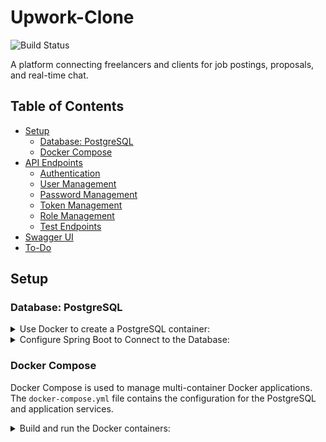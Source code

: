 # Upwork-Clone

![Build Status](https://github.com/AhmedMohamedAbdelaty/Upwork/actions/workflows/gradle.yml/badge.svg)

A platform connecting freelancers and clients for job postings, proposals, and real-time chat.

## Table of Contents
- [Setup](#setup)
    - [Database: PostgreSQL](#database-postgresql)
    - [Docker Compose](#docker-compose)
- [API Endpoints](#api-endpoints)
    - [Authentication](#authentication)
    - [User Management](#user-management)
    - [Password Management](#password-management)
    - [Token Management](#token-management)
    - [Role Management](#role-management)
    - [Test Endpoints](#test-endpoints)
- [Swagger UI](#swagger-ui)
- [To-Do](#to-do)

## Setup

### Database: PostgreSQL

<details>
   <summary>Use Docker to create a PostgreSQL container:</summary>

   ```bash
   docker run --name <container-name> -p 5432:5432 -e POSTGRES_PASSWORD=<password> -e POSTGRES_DB=<database-name> -e POSTGRES_USER=<username> -d postgres
   ```
Make sure to replace `<container-name>`, `<password>`, `<database-name>`, and `<username>` with your desired values.
- For testing purposes, you can use this command:
  ```bash
  docker run --name Upwork -p 5432:5432 -e POSTGRES_PASSWORD=root -e POSTGRES_DB=upwork -e POSTGRES_USER=postgres -d postgres
  ```
</details>

<details>
   <summary>Configure Spring Boot to Connect to the Database:</summary>

Create a `src/main/resources/env.properties` file with the following content:
   ```properties
   POSTGRES_USER=<username>
   POSTGRES_PASSWORD=<password>
   POSTGRES_DB=<database-name>
   ```
Replace `<username>`, `<password>`, and `<database-name>` with the values you used when creating the PostgreSQL container.
</details>

### Docker Compose

Docker Compose is used to manage multi-container Docker applications. The `docker-compose.yml` file contains the configuration for the PostgreSQL and application services.

<details>
   <summary>Build and run the Docker containers:</summary>

   ```bash
   docker-compose up --build
   ```
This command will build the Docker images and start the containers.

<details>
   <summary>Stop and remove the Docker containers:</summary>

   ```bash
   docker-compose down
   ```
This command will stop and remove the Docker containers.

<details>
   <summary>Note:</summary>

The `src/main/resources/env.properties` file contains environment variables for database configuration. Make sure to update this file with your desired values.
</details>

### Note on Flyway

Flyway is used to manage database migrations. The SQL scripts are located in `src/main/resources/db/migration`. When you run the application, Flyway will automatically create the necessary tables in the database.

## API Endpoints

### Authentication

<details>
   <summary>Register a new user</summary>

- **URL:** `/api/auth/register`
- **Method:** `POST`
- **Description:** Register a new user.
- **Request Body:**
  ```json
  {
    "firstName": "string",
    "lastName": "string",
    "email": "string",
    "password": "string",
    "roles": ["string"]
  }
  ```
- **Response:**
  ```json
  {
    "status": "OK",
    "success": true,
    "data": {
      "message": "User registered successfully, please verify your email"
    },
    "error": null
  }
  ```
</details>

<details>
   <summary>Login</summary>

- **URL:** `/api/auth/login`
- **Method:** `POST`
- **Description:** Login a user.
- **Request Body:**
  ```json
  {
    "email": "string",
    "password": "string"
  }
  ```
- **Response:**
  ```
    Login successful: User: hello@gmail.com
  ```
- **Note:** The JWT and Refresh tokens are now sent as HttpOnly cookies.
</details>

<details>
   <summary>Logout</summary>

- **URL:** `/api/auth/logout`
- **Method:** `POST`
- **Description:** Logout a user.
- **Response:**
  ```json
  {
    "status": "OK",
    "success": true,
    "data": "User logged out successfully!",
    "error": null
  }
  ```
</details>

### User Management

<details>
   <summary>Get all users</summary>

- **URL:** `/api/users`
- **Method:** `GET`
- **Description:** Retrieve a paginated list of all users. Only accessible by users with the ROLE_ADMIN role.
- **Query Parameters:**
    - `pageNo` (optional, default: 0): Page number
    - `pageSize` (optional, default: 10): Page size
    - `sortBy` (optional, default: "id"): Sort by field
    - `sortDir` (optional, default: "asc"): Sort direction
- **Response:** A `ResponseDto` object containing the paginated list of users.
</details>

<details>
   <summary>Deactivate user</summary>

- **URL:** `/api/auth/{id}/deactivate`
- **Method:** `POST`
- **Description:** Deactivate a user account.
- **Path Parameters:**
    - `id`: The ID of the user to deactivate
- **Response:** A `ResponseDto` object containing the result of the operation.
</details>

<details>
   <summary>Reactivate user</summary>

- **URL:** `/api/auth/{id}/reactivate`
- **Method:** `POST`
- **Description:** Reactivate a deactivated user account.
- **Path Parameters:**
    - `id`: The ID of the user to reactivate
- **Response:** A `ResponseDto` object containing the result of the operation.
</details>

<details>
   <summary>Get user profile</summary>

- **URL:** `/api/users/profile/{userId}`
- **Method:** `GET`
- **Description:** Retrieve the profile information for a specific user.
- **Path Parameters:**
  - `userId` (required): The ID of the user whose profile is to be retrieved.
- **Response:**
  - **Status Code:** `200 OK`
  - **Body:**
    ```json
    {
      "status": "OK",
      "success": true,
      "data": {
        "id": 160,
        "firstName": "Teddy",
        "lastName": "Johnson",
        "title": null,
        "description": null,
        "hourlyRate": null,
        "location": null
      },
      "error": null
    }
    ```
</details>

<details>
   <summary>Update user profile</summary>

- **URL:** `/api/users/profile/{id}`
- **Method:** `PUT`
- **Description:** Update the profile information for a specific user.
- **Path Parameters:**
  - `id` (required): The ID of the user whose currently logged in.
- **Request Body:**
  - **Content-Type:** `application/json`
  - **Body Example:**
    ```json
    {
      "id": 160,
      "firstName": "string",
      "lastName": "string",
      "title": "string",
      "description": "string",
      "hourlyRate": 0,
      "location": "string"
    }
    ```
- **Response:**
  - **Status Code:** `200 OK`
  - **Body Example:**
    ```json
    {
      "status": "OK",
      "success": true,
      "data": {
        "id": 160,
        "firstName": "string",
        "lastName": "string",
        "title": "string",
        "description": "string",
        "hourlyRate": 0,
        "location": "string"
      },
      "error": null
    }
    ```

</details>

### Password Management

<details>
   <summary>Forgot password</summary>

- **URL:** `/api/auth/forgot-password`
- **Method:** `POST`
- **Description:** Initiate the forgot password process.
- **Note:** This endpoint is to be implemented.
</details>

<details>
   <summary>Reset password</summary>

- **URL:** `/api/auth/reset-password`
- **Method:** `POST`
- **Description:** Reset the user's password.
- **Note:** This endpoint is to be implemented.
</details>

### Token Management

<details>
   <summary>Refresh token</summary>

- **URL:** `/api/auth/refresh-token`
- **Method:** `POST`
- **Description:** Refresh the authentication token.
- **Response:**
  ```json
  {
    "status": "OK",
    "success": true,
    "data": "Token is refreshed successfully!",
    "error": null
  }
  ```
- **Note:** The new JWT and Refresh tokens are sent as HttpOnly cookies. The Refresh token is also stored in the database for better security.
</details>

<details>
   <summary>Verify email</summary>

- **URL:** `/api/auth/verify`
- **Method:** `GET`
- **Description:** Verify the user's email address.
- **Query Parameters:**
    - `token`: The verification token sent to the user's email
- **Response:** A string indicating the result of the verification process.
</details>

<details>
   <summary>Resend verification email</summary>

- **URL:** `/api/auth/resend-verification`
- **Method:** `POST`
- **Description:** Resend the verification email to the user.
- **Query Parameters:**
    - `email`: The email address of the user
- **Response:** A string indicating the result of the operation.
</details>

<details>
   <summary>Delete token</summary>

- **URL:** `/api/auth/delete-token/{id}`
- **Method:** `POST`
- **Description:** Delete a specific token.
- **Path Parameters:**
    - `id`: The ID of the token to delete
- **Response:** An object indicating the result of the operation.
</details>

### Role Management

<details>
   <summary>Add a new role</summary>

- **URL:** `/api/roles/add`
- **Method:** `POST`
- **Description:** Add a new role, accessible only by admins.
- **Request Body:**
  ```json
  {
    "name": "string"
  }
  ```
- **Response:**
  ```json
  {
    "status": "CREATED",
    "success": true,
    "data": {
      "id": 1,
      "name": "string"
    },
    "error": null
  }
  ```
</details>

<details>
   <summary>Remove a role</summary>

- **URL:** `/api/roles/remove/{roleId}`
- **Method:** `DELETE`
- **Description:** Remove a role, accessible only by admins.
- **Path Parameters:**
  - `roleId` (required): The ID of the role to remove.
- **Response:**
  ```json
  {
    "status": "OK",
    "success": true,
    "data": "Role removed successfully.",
    "error": null
  }
  ```
</details>

<details>
   <summary>Update a role</summary>

- **URL:** `/api/roles/update/{roleId}`
- **Method:** `PUT`
- **Description:** Update a role, accessible only by admins.
- **Path Parameters:**
  - `roleId` (required): The ID of the role to update.
- **Request Body:**
  ```json
  {
    "name": "string"
  }
  ```
- **Response:**
  ```json
  {
    "status": "OK",
    "success": true,
    "data": {
      "id": 1,
      "name": "string"
    },
    "error": null
  }
  ```
</details>

<details>
   <summary>Get all roles</summary>

- **URL:** `/api/roles/all`
- **Method:** `GET`
- **Description:** Retrieve a list of all roles, accessible only by admins.
- **Response:**
  ```json
  {
    "status": "OK",
    "success": true,
    "data": [
      {
        "id": 1,
        "name": "string"
      }
    ],
    "error": null
  }
  ```
</details>

<details>
   <summary>Assign roles to users</summary>

- **URL:** `/api/roles/{id}/assign-roles`
- **Method:** `POST`
- **Description:** Assign roles to users, accessible only by admins.
- **Path Parameters:**
  - `id` (required): The ID of the user to assign roles to.
- **Request Body:**
  ```json
  {
    "roles": ["string"]
  }
  ```
- **Response:**
  ```json
  {
    "status": "OK",
    "success": true,
    "data": "Roles assigned successfully.",
    "error": null
  }
  ```
</details>

### Test Endpoints

These endpoints are likely for testing purposes and may be removed in production:

- `/api/test/all`: Accessible to all users
- `/api/test/user`: Accessible to authenticated users
- `/api/test/admin`: Accessible to users with admin role
- `/api/test/client`: Accessible to users with client role
- `/api/test/freelancer`: Accessible to users with freelancer role

## Swagger UI

You can access the Swagger UI documentation for this API at: http://localhost:8080/swagger-ui/index.html

![image](https://github.com/user-attachments/assets/3fa3aad4-68ae-457c-b70e-2efac01b6e2a)

## To-Do

- [ ] Implement the forgot password functionality.
- [ ] Implement the reset password functionality.
- [ ] Add more comprehensive error handling and validation.
- [ ] Add unit and integration tests for all endpoints.
- [ ] Implement logging and monitoring solutions.
- [ ] Create a Dockerfile and build a Docker image for the application.
- [ ] Set up Docker Compose and document Docker setup for the frontend team.

